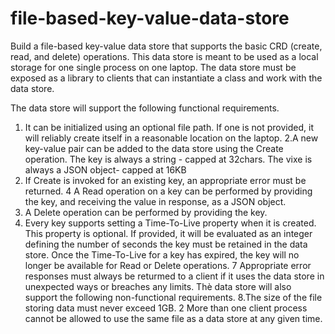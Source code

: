 # file-based-key-value-data-store
Build a file-based key-value data store that supports the basic CRD (create, read, and delete) operations. This data store is meant to be used as a local storage for one single process on one laptop. The data store must be exposed as a library to clients that can instantiate a class and work with the data store. 

The data store will support the following functional requirements. 
1. It can be initialized using an optional file path. If one is not provided, it will reliably create itself in a reasonable location on the laptop.
2.A new key-value pair can be added to the data store using the Create operation. The key is always a string - capped at 32chars. The vixe is always a JSON object- capped at 16KB
3. If Create is invoked for an existing key, an appropriate error must be returned.
4 A Read operation on a key can be performed by providing the key, and receiving the value in response, as a JSON object. 
5. A Delete operation can be performed by providing the key.
6. Every key supports setting a Time-To-Live property when it is created. This property is optional. If provided, it will be evaluated as an integer defining the number of seconds the key must be retained in the data store. Once the Time-To-Live for a key has expired, the key will no longer be available for Read or Delete operations.
7 Appropriate error responses must always be returmed to a client if it uses the data store in unexpected ways or breaches any limits. Thè data store will also support the following non-functional requirements. 
8.The size of the file storing data must never exceed 1GB. 2 More than one client process cannot be allowed to use the same file as a data store at any given time. 
